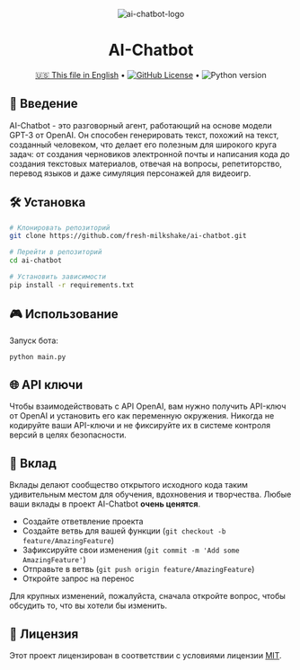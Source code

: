 <p align="center">
    <img src="images/Sprite-0003.png" alt="ai-chatbot-logo"/>
</p>

<h1 align="center">AI-Chatbot</h1>

<p align="center">
    <a href="README.md">🇺🇸 This file in English</a> •
    <a href="https://github.com/immacool/ai-chatbot/blob/master/LICENSE">
    <img src="https://img.shields.io/github/license/immacool/ai-chatbot" alt="GitHub License"></a> •
    <img src="https://img.shields.io/badge/python-v3.10%20%7C%20v3.11-blue" alt="Python version">
</p>

## 🚀 Введение

AI-Chatbot - это разговорный агент, работающий на основе модели GPT-3 от OpenAI. Он способен генерировать текст, похожий на текст, созданный человеком, что делает его полезным для широкого круга задач: от создания черновиков электронной почты и написания кода до создания текстовых материалов, отвечая на вопросы, репетиторство, перевод языков и даже симуляция персонажей для видеоигр.

## 🛠️ Установка

```bash
# Клонировать репозиторий
git clone https://github.com/fresh-milkshake/ai-chatbot.git

# Перейти в репозиторий
cd ai-chatbot

# Установить зависимости
pip install -r requirements.txt
```

## 🎮 Использование

Запуск бота:

```bash
python main.py
```

## 🌐 API ключи

Чтобы взаимодействовать с API OpenAI, вам нужно получить API-ключ от OpenAI и установить его как переменную окружения. Никогда не кодируйте ваши API-ключи и не фиксируйте их в системе контроля версий в целях безопасности.

## 🙌 Вклад

Вклады делают сообщество открытого исходного кода таким удивительным местом для обучения, вдохновения и творчества. Любые ваши вклады в проект AI-Chatbot **очень ценятся**.

- Создайте ответвление проекта
- Создайте ветвь для вашей функции (`git checkout -b feature/AmazingFeature`)
- Зафиксируйте свои изменения (`git commit -m 'Add some AmazingFeature'`)
- Отправьте в ветвь (`git push origin feature/AmazingFeature`)
- Откройте запрос на перенос

Для крупных изменений, пожалуйста, сначала откройте вопрос, чтобы обсудить то, что вы хотели бы изменить.

## 📝 Лицензия

Этот проект лицензирован в соответствии с условиями лицензии [MIT](https://github.com/immacool/ai-chatbot/blob/master/LICENSE).
